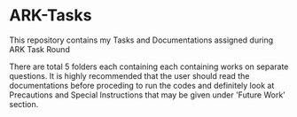 # ARK-Tasks
This repository contains my Tasks and Documentations assigned during ARK Task Round

There are total 5 folders each containing each containing works on separate questions. It is highly recommended that the user should read the documentations before proceding to run the codes and definitely look at Precautions and Special Instructions that may be given under 'Future Work' section.
